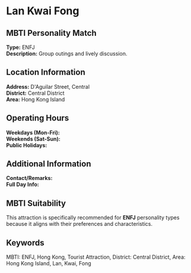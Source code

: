 # Lan Kwai Fong

## MBTI Personality Match
**Type:** ENFJ  
**Description:** Group outings and lively discussion.

## Location Information
**Address:** D'Aguilar Street, Central  
**District:** Central District  
**Area:** Hong Kong Island

## Operating Hours
**Weekdays (Mon-Fri):**   
**Weekends (Sat-Sun):**   
**Public Holidays:** 

## Additional Information
**Contact/Remarks:**   
**Full Day Info:** 

## MBTI Suitability
This attraction is specifically recommended for **ENFJ** personality types because it aligns with their preferences and characteristics.

## Keywords
MBTI: ENFJ, Hong Kong, Tourist Attraction, District: Central District, Area: Hong Kong Island, Lan, Kwai, Fong
